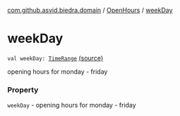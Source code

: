 [com.github.asvid.biedra.domain](../index.md) / [OpenHours](index.md) / [weekDay](./week-day.md)

# weekDay

`val weekDay: `[`TimeRange`](../-time-range/index.md) [(source)](https://github.com/asvid/GdzieTaBiedra/tree/master/domain/src/main/java/com/github/asvid/biedra/domain/OpenHours.kt#L17)

opening hours for monday - friday

### Property

`weekDay` - opening hours for monday - friday